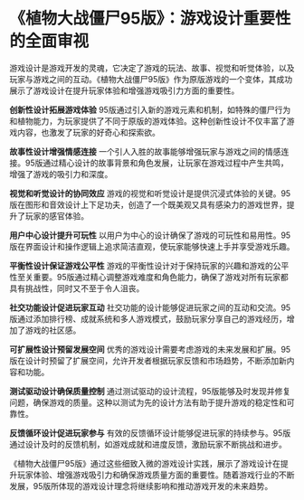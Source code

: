 # 《植物大战僵尸95版》：游戏设计重要性的全面审视

游戏设计是游戏开发的灵魂，它决定了游戏的玩法、故事、视觉和听觉体验，以及玩家与游戏之间的互动。《植物大战僵尸95版》作为原版游戏的一个变体，其成功展示了游戏设计在提升玩家体验和增强游戏吸引力方面的重要性。

**创新性设计拓展游戏体验**
95版通过引入新的游戏元素和机制，如特殊的僵尸行为和植物能力，为玩家提供了不同于原版的游戏体验。这种创新性设计不仅丰富了游戏内容，也激发了玩家的好奇心和探索欲。

**故事性设计增强情感连接**
一个引人入胜的故事能够增强玩家与游戏之间的情感连接。95版通过精心设计的故事背景和角色发展，让玩家在游戏过程中产生共鸣，增强了游戏的吸引力和深度。

**视觉和听觉设计的协同效应**
游戏的视觉和听觉设计是提供沉浸式体验的关键。95版在图形和音效设计上下足功夫，创造了一个既美观又具有感染力的游戏世界，提升了玩家的感官体验。

**用户中心设计提升可玩性**
以用户为中心的设计确保了游戏的可玩性和易用性。95版在界面设计和操作逻辑上追求简洁直观，使玩家能够快速上手并享受游戏乐趣。

**平衡性设计保证游戏公平性**
游戏的平衡性设计对于保持玩家的兴趣和游戏的公平性至关重要。95版通过精心调整游戏难度和角色能力，确保了游戏对所有玩家都具有挑战性，同时又不至于令人沮丧。

**社交功能设计促进玩家互动**
社交功能的设计能够促进玩家之间的互动和交流。95版通过添加排行榜、成就系统和多人游戏模式，鼓励玩家分享自己的游戏经历，增加了游戏的社区感。

**可扩展性设计预留发展空间**
优秀的游戏设计需要考虑游戏的未来发展和扩展。95版在设计时预留了扩展空间，允许开发者根据玩家反馈和市场趋势，不断添加新内容和功能。

**测试驱动设计确保质量控制**
通过测试驱动的设计流程，95版能够及时发现并修复问题，确保游戏的质量。这种以测试为先的设计方法有助于提升游戏的稳定性和可靠性。

**反馈循环设计促进玩家参与**
有效的反馈循环设计能够促进玩家的持续参与。95版通过设计及时的反馈机制，如游戏成就和进度反馈，激励玩家不断挑战和进步。

《植物大战僵尸95版》通过这些细致入微的游戏设计实践，展示了游戏设计在提升玩家体验、增强游戏吸引力和确保游戏质量方面的重要性。随着游戏行业的不断发展，95版所体现的游戏设计理念将继续影响和推动游戏开发的未来趋势。